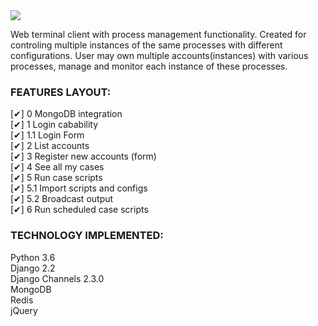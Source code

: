 ﻿<img src="https://github.com/nconnector/web-terminal-client/raw/master/1.png"> 


Web terminal client with process management functionality. 
Created for controling multiple instances of the same processes with different configurations. 
User may own multiple accounts(instances) with various processes, manage and monitor each instance of these processes.


### FEATURES LAYOUT:  
[✔] 0 MongoDB integration  
[✔] 1 Login cabability  
[✔] 1.1 Login Form  
[✔] 2 List accounts  
[✔] 3 Register new accounts (form)  
[✔] 4 See all my cases  
[✔] 5 Run case scripts  
[✔] 5.1 Import scripts and configs  
[✔] 5.2 Broadcast output  
[✔] 6 Run scheduled case scripts 


### TECHNOLOGY IMPLEMENTED:  
Python 3.6  
Django 2.2  
Django Channels 2.3.0  
MongoDB  
Redis  
jQuery  